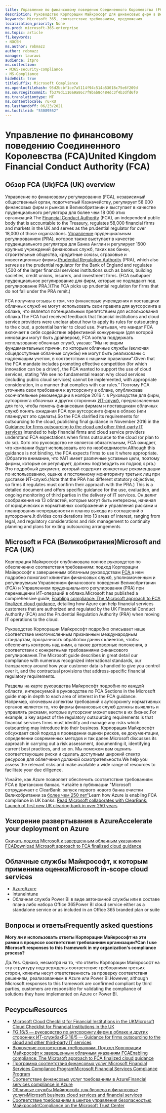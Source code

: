 ```yaml
---
title: Управление по финансовому поведению Соединенного Королевства (FCA)
description: Руководство Корпорации Майкрософт для финансовых фирм в Великобритании следует правилам управления финансовым поведением и рекомендациям по аутсорсингу в облаке.
keywords: Microsoft 365, соответствие требованиям, предложения
localization_priority: None
ms.prod: microsoft-365-enterprise
ms.topic: article
f1.keywords:
- NOCSH
ms.author: robmazz
author: robmazz
manager: laurawi
audience: itpro
ms.collection:
- M365-security-compliance
- MS-Compliance
hideEdit: true
titleSuffix: Microsoft Compliance
ms.openlocfilehash: 95d2bcbf1ce7a5114f94c514a53018c75e6f209d
ms.sourcegitcommit: fb379d1110a9a86c7f9bab8c484dc3f4b3dfd6f0
ms.translationtype: MT
ms.contentlocale: ru-RU
ms.lasthandoff: 06/23/2021
ms.locfileid: "53089562"
---
```

# <a name="united-kingdom-financial-conduct-authority-fca"></a><span data-ttu-id="9b454-104">Управление по финансовому поведению Соединенного Королевства (FCA)</span><span class="sxs-lookup"><span data-stu-id="9b454-104">United Kingdom Financial Conduct Authority (FCA)</span></span>

## <a name="fca-uk-overview"></a><span data-ttu-id="9b454-105">Обзор FCA (Uk)</span><span class="sxs-lookup"><span data-stu-id="9b454-105">FCA (UK) overview</span></span>

<span data-ttu-id="9b454-106">Управление [](https://www.fca.org.uk/) по финансовому регулированию (FCA), независимый общественный орган, подотчетный Казначейству, регулирует 58 000 финансовых фирм и рынков в Великобритании и выступает в качестве пруденциального регулятора для более чем 18 000 этих организаций.</span><span class="sxs-lookup"><span data-stu-id="9b454-106">The [Financial Conduct Authority](https://www.fca.org.uk/) (FCA), an independent public body that is accountable to the Treasury, regulates 58,000 financial firms and markets in the UK and serves as the prudential regulator for over 18,000 of those organizations.</span></span> <span data-ttu-id="9b454-107">[Управление](https://www.bankofengland.co.uk/pra/pages/default.aspx) пруденциальным регулированием (PRA), которое также выступает в качестве пруденциального регулятора для Банка Англии и регулирует 1500 крупных учреждений финансовых служб, таких как банки, строительные общества, кредитные союзы, страховые и инвестиционные фирмы.</span><span class="sxs-lookup"><span data-stu-id="9b454-107">[Prudential Regulation Authority](https://www.bankofengland.co.uk/pra/pages/default.aspx) (PRA), which also serves as the prudential regulator for the Bank of England and regulates 1,500 of the larger financial services institutions such as banks, building societies, credit unions, insurers, and investment firms.</span></span> <span data-ttu-id="9b454-108">(FCA выбирает пруденциальное регулирование для фирм, которые не подпадают под регулирование PRA.)</span><span class="sxs-lookup"><span data-stu-id="9b454-108">(The FCA picks up prudential regulation for firms that do not fall under the PRA remit.)</span></span>

<span data-ttu-id="9b454-109">FCA получила отзывы о том, что финансовые учреждения и поставщики облачных служб не могут использовать свои правила для аутсорсинга в облаке, что является потенциальным препятствием для использования облака.</span><span class="sxs-lookup"><span data-stu-id="9b454-109">The FCA had received feedback that financial institutions and cloud service providers were unclear about how to apply its rules for outsourcing to the cloud, a potential barrier to cloud use.</span></span> <span data-ttu-id="9b454-110">Учитывая, что мандат FCA включает в себя содействие эффективной конкуренции (для которой инновации могут быть драйвером), FCA хотела поддержать использование облачных служб, указав: "Мы не видим фундаментальных причин, по которым облачные службы (включая общедоступные облачные службы) не могут быть реализованы с надлежащим учетом, в соответствии с нашими правилами".</span><span class="sxs-lookup"><span data-stu-id="9b454-110">Given that the FCA mandate includes promoting effective competition (for which innovation can be a driver), the FCA wanted to support the use of cloud services, stating 'We see no fundamental reason why cloud services (including public cloud services) cannot be implemented, with appropriate consideration, in a manner that complies with our rules.”</span></span> <span data-ttu-id="9b454-111">Поэтому FCA уточнила свои требования к аутсорсингу в облаке, опубликовав окончательные рекомендации в ноябре 2016 г. в Руководстве для фирм, аутсорсинга облачных и других сторонних [ИТ-служб,](https://www.fca.org.uk/publication/finalised-guidance/fg16-5.pdf) предназначенных для того, чтобы помочь финансовым фирмам и поставщикам облачных служб понять ожидания FCA при аутсорсинге фирм в облако (или планируют это сделать).</span><span class="sxs-lookup"><span data-stu-id="9b454-111">So the FCA clarified its requirements for outsourcing to the cloud, publishing final guidance in November 2016 in the [Guidance for firms outsourcing to the cloud and other third-party IT services](https://www.fca.org.uk/publication/finalised-guidance/fg16-5.pdf) intended to help financial firms and cloud service providers understand FCA expectations when firms outsource to the cloud (or plan to do so).</span></span> <span data-ttu-id="9b454-112">Хотя это руководство не является обязательным, FCA ожидает, что компании будут использовать его по необходимости.</span><span class="sxs-lookup"><span data-stu-id="9b454-112">Although this guidance is not binding, the FCA expects firms to use it where appropriate.</span></span> <span data-ttu-id="9b454-113">(Обратите внимание, что УАП имеет различные уставные цели, поэтому фирмы, которые он регулирует, должны подтвердить их подход к pra.) Это подробный документ, который содержит конкретные рекомендации по использованию, оценке и постоянному мониторингу третьих лиц при доставке ИТ-служб.</span><span class="sxs-lookup"><span data-stu-id="9b454-113">(Note that the PRA has different statutory objectives, so firms it regulates must confirm their approach with the PRA.) This is a detailed document and offers specific guidance for the use, evaluation, and ongoing monitoring of third parties in the delivery of IT services.</span></span> <span data-ttu-id="9b454-114">Он делит соображения на 13 областей, которые могут быть интересны, начиная от юридических и нормативных соображений и управления рисками и планирования непрерывности и планов выхода из соглашений о аутсорсинге.</span><span class="sxs-lookup"><span data-stu-id="9b454-114">It divides considerations into 13 areas of interest, ranging from legal, and regulatory considerations and risk management to continuity planning and plans for exiting outsourcing arrangements</span></span>

## <a name="microsoft-and-fca-uk"></a><span data-ttu-id="9b454-115">Microsoft и FCA (Великобритания)</span><span class="sxs-lookup"><span data-stu-id="9b454-115">Microsoft and FCA (UK)</span></span>

<span data-ttu-id="9b454-116">Корпорация Майкрософт опубликовала полное руководство по обеспечению соответствия требованиям: подход Корпорации Майкрософт к завершенным облачным руководствам [FCA,](https://go.microsoft.com/fwlink/p/?linkid=2101561)в нем подробно помогают клиентам финансовых служб, уполномоченным и регулируемым Управлением финансового поведения Великобритании (FCA) и Управлением пруденциального регулирования (PRA) при перемещении ИТ-операций в облако.</span><span class="sxs-lookup"><span data-stu-id="9b454-116">Microsoft has published a comprehensive guide, [Enabling compliance: The Microsoft approach to FCA finalized cloud guidance](https://go.microsoft.com/fwlink/p/?linkid=2101561), detailing how Azure can help financial services customers that are authorized and regulated by the UK Financial Conduct Authority (FCA) and the Prudential Regulation Authority (PRA) when moving IT operations to the cloud.</span></span>

<span data-ttu-id="9b454-117">Руководство Корпорации Майкрософт подробно описывает наше соответствие многочисленным признанным международным стандартам, прозрачность обработки данных клиентов, чтобы обеспечить контроль над ними, а также договорные положения, в соответствии с конкретными требованиями финансового регулирования.</span><span class="sxs-lookup"><span data-stu-id="9b454-117">The Microsoft guide describes in great detail our compliance with numerous recognized international standards, our transparency around how your customer data is handled to give you control over it, and the contractual provisions that address-specific financial regulatory requirements.</span></span>

<span data-ttu-id="9b454-118">Разделы на карте руководства Майкрософт подробно по каждой области, интересуемой в руководстве по FCA.</span><span class="sxs-lookup"><span data-stu-id="9b454-118">Sections in the Microsoft guide map in depth to each area of interest in the FCA guidance.</span></span> <span data-ttu-id="9b454-119">Например, ключевым аспектом требований к аутсорсингу нормативных органов является то, что фирмы финансовых служб должны выявлять и управлять рисками, которые аутсорсинг может ввести в их бизнес.</span><span class="sxs-lookup"><span data-stu-id="9b454-119">For example, a key aspect of the regulatory outsourcing requirements is that financial services firms must identify and manage any risks which outsourcing may introduce into their business.</span></span> <span data-ttu-id="9b454-120">Корпорация Майкрософт обсуждает свой подход в проведении оценки рисков, ее документации, определении современных методов и так далее.</span><span class="sxs-lookup"><span data-stu-id="9b454-120">Microsoft discusses its approach in carrying out a risk assessment, documenting it, identifying current best practices, and so on.</span></span> <span data-ttu-id="9b454-121">Мы поможем вам оценить соответствующие риски и сделать доступным широкий спектр ресурсов для облегчения должной осмотрительности.</span><span class="sxs-lookup"><span data-stu-id="9b454-121">We help you assess the relevant risks and make available a wide range of resources to facilitate your due diligence.</span></span>

<span data-ttu-id="9b454-122">Узнайте, как Azure позволяет обеспечить соответствие требованиям FCA в британских банках. Читайте в публикации "Microsoft сотрудничает с ClearBank: запуск первого нового банка очистки Великобритании за [более чем 250 лет"](https://customers.microsoft.com/story/microsoft-collaborates-with-clearbank)</span><span class="sxs-lookup"><span data-stu-id="9b454-122">Learn how Azure is enabling FCA compliance in UK banks: [Read Microsoft collaborates with ClearBank: Launch of first new UK clearing bank in over 250 years](https://customers.microsoft.com/story/microsoft-collaborates-with-clearbank)</span></span>

## <a name="accelerate-your-deployment-on-azure"></a><span data-ttu-id="9b454-123">Ускорение развертывания в Azure</span><span class="sxs-lookup"><span data-stu-id="9b454-123">Accelerate your deployment on Azure</span></span>

[<span data-ttu-id="9b454-124">Скачать подход Microsoft к завершенным облачным указаниям FCA</span><span class="sxs-lookup"><span data-stu-id="9b454-124">Download Microsoft approach to FCA finalized cloud guidance</span></span>](https://go.microsoft.com/fwlink/p/?linkid=2101561)

## <a name="microsoft-in-scope-cloud-services"></a><span data-ttu-id="9b454-125">Облачные службы Майкрософт, к которым применима оценка</span><span class="sxs-lookup"><span data-stu-id="9b454-125">Microsoft in-scope cloud services</span></span>

- [<span data-ttu-id="9b454-126">Azure</span><span class="sxs-lookup"><span data-stu-id="9b454-126">Azure</span></span>](https://aka.ms/AzureCompliance)
- <span data-ttu-id="9b454-127">Intune</span><span class="sxs-lookup"><span data-stu-id="9b454-127">Intune</span></span>
- <span data-ttu-id="9b454-128">Облачная служба Power BI в виде автономной службы или в составе плана либо набора Office 365</span><span class="sxs-lookup"><span data-stu-id="9b454-128">Power BI cloud service either as a standalone service or as included in an Office 365 branded plan or suite</span></span>

## <a name="frequently-asked-questions"></a><span data-ttu-id="9b454-129">Вопросы и ответы</span><span class="sxs-lookup"><span data-stu-id="9b454-129">Frequently asked questions</span></span>

<span data-ttu-id="9b454-130">**Могу ли я использовать ответы Корпорации Майкрософт на эти рамки в процессе соответствия требованиям организации?**</span><span class="sxs-lookup"><span data-stu-id="9b454-130">**Can I use Microsoft responses to this framework in my organization's compliance process?**</span></span>

<span data-ttu-id="9b454-131">Да.</span><span class="sxs-lookup"><span data-stu-id="9b454-131">Yes.</span></span> <span data-ttu-id="9b454-132">Однако, несмотря на то, что ответы Корпорации Майкрософт на эту структуру подтверждены соответствие требованиям третьих сторон, клиенты несут ответственность за проверку соответствия решениям, реализованным в Azure или Power BI.</span><span class="sxs-lookup"><span data-stu-id="9b454-132">However, although Microsoft responses to this framework are confirmed compliant by third parties, customers are responsible for validating the compliance of solutions they have implemented on Azure or Power BI.</span></span>

## <a name="resources"></a><span data-ttu-id="9b454-133">Ресурсы</span><span class="sxs-lookup"><span data-stu-id="9b454-133">Resources</span></span>

- [<span data-ttu-id="9b454-134">Microsoft Cloud Checklist for Financial Institutions in the UK</span><span class="sxs-lookup"><span data-stu-id="9b454-134">Microsoft Cloud Checklist for Financial Institutions in the UK</span></span>](https://aka.ms/Azure-UK-compliance)
- [<span data-ttu-id="9b454-135">FG 16/5 — руководство по аутсорсингу фирм в облаке и других сторонних ИТ-службах</span><span class="sxs-lookup"><span data-stu-id="9b454-135">FG 16/5 — Guidance for firms outsourcing to the cloud and other third-party IT services</span></span>](https://www.fca.org.uk/publication/finalised-guidance/fg16-5.pdf)
- [<span data-ttu-id="9b454-136">Включение соответствия требованиям. Подход Корпорации Майкрософт к завершенным облачным указаниям FCA</span><span class="sxs-lookup"><span data-stu-id="9b454-136">Enabling compliance: The Microsoft approach to FCA finalized cloud guidance</span></span>](https://go.microsoft.com/fwlink/p/?linkid=2101561)
- [<span data-ttu-id="9b454-137">Программа соответствия финансовых услуг Microsoft Financial Services Compliance Program</span><span class="sxs-lookup"><span data-stu-id="9b454-137">Microsoft Financial Services Compliance Program</span></span>](https://www.microsoft.com/download/details.aspx?id=55332)
- [<span data-ttu-id="9b454-138">Соответствие финансовых услуг требованиям в Azure</span><span class="sxs-lookup"><span data-stu-id="9b454-138">Financial services compliance in Azure</span></span>](https://azure.microsoft.com/resources/videos/azurecon-2015-financial-services-compliance-in-azure/)
- [<span data-ttu-id="9b454-139">Облачные службы Майкрософт для бизнеса и финансовые услуги</span><span class="sxs-lookup"><span data-stu-id="9b454-139">Microsoft business cloud services and financial services</span></span>](https://www.microsoft.com/trustcenter/cloudservices/financialservices)
- [<span data-ttu-id="9b454-140">Соответствие требованиям в центре управления безопасностью Майкрософт</span><span class="sxs-lookup"><span data-stu-id="9b454-140">Compliance on the Microsoft Trust Center</span></span>](https://www.microsoft.com/trust-center/compliance/compliance-overview)
